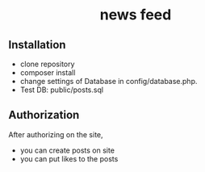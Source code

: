 <h1 align="center">news feed</h1>

## Installation

- clone repository
- composer install
- change settings of Database in config/database.php. 
- Test DB: public/posts.sql

## Authorization

After authorizing on the site, 
- you can create posts on site
- you can put likes to the posts

